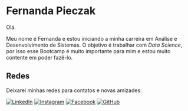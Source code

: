 # Fernanda Pieczak

Olá. 

Meu nome é Fernanda e estou iniciando a minha carreira em Análise e Desenvolvimento de Sistemas. O objetivo é trabalhar com *Data Science*, por isso esse Bootcamp é muito importante para mim e estou muito contente em poder fazê-lo.


## Redes
Deixarei minhas redes para contatos e novas amizades:

[![LinkedIn](https://img.shields.io/badge/LinkedIn-000?style=for-the-badge&logo=linkedin&logoColor=0E76A8)](https://www.linkedin.com/in/fernanda-siqueira-pieczak-594b8b186/)
[![Instagram](https://img.shields.io/badge/Instagram-000?style=for-the-badge&logo=instagram)](https://www.instagram.com/fernandas.pieczak/)
[![Facebook](https://img.shields.io/badge/Facebook-000?style=for-the-badge&logo=facebook)](https://www.facebook.com/fernandapieczak/)
[![GitHub](https://img.shields.io/badge/GitHub-000?style=for-the-badge&logo=github&logoColor=0E76A8)](https://github.com/Ferspiecz)

